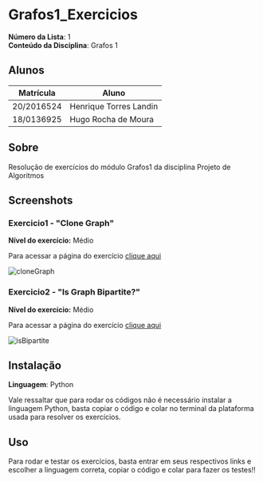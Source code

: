 # Grafos1_Exercicios

**Número da Lista**: 1<br>
**Conteúdo da Disciplina**: Grafos 1<br>

## Alunos
|Matrícula | Aluno |
| -- | -- |
| 20/2016524  |  Henrique Torres Landin |
| 18/0136925  |  Hugo Rocha de Moura |

## Sobre 
Resolução de exercícios do módulo Grafos1 da disciplina Projeto de Algoritmos 

## Screenshots
### Exercicio1 - "Clone Graph"
**Nível do exercício:** Médio

Para acessar a página do exercício [clique aqui](https://leetcode.com/problems/clone-graph/)

![cloneGraph](https://user-images.githubusercontent.com/102327244/235383862-66e3dcda-572d-40dc-b7a6-af6c6d67c1da.png)


### Exercicio2 - "Is Graph Bipartite?"
**Nível do exercício:** Médio

Para acessar a página do exercício [clique aqui](https://leetcode.com/problems/is-graph-bipartite/description/)

![isBipartite](https://user-images.githubusercontent.com/102327244/235383891-6a20d1bb-741f-4e19-967c-0cc8c4d32610.png)

## Instalação 
**Linguagem**: Python<br>

Vale ressaltar que para rodar os códigos não é necessário instalar a linguagem Python, basta copiar o código e colar no terminal da plataforma usada para resolver os exercícios.

## Uso 
Para rodar e testar os exercícios, basta entrar em seus respectivos links e escolher a linguagem correta, copiar o código e colar para fazer os testes!!
